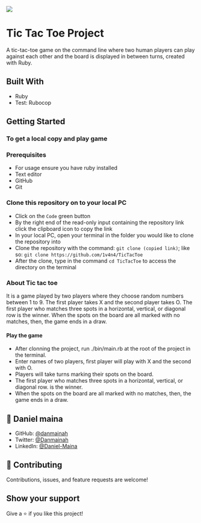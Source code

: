 ![](https://img.shields.io/badge/Microverse-blueviolet)


# Tic Tac Toe Project

A tic-tac-toe game on the command line where two human players can play against each other and the board is displayed in between turns, created with Ruby.


## Built With

- Ruby 
- Test: Rubocop

## Getting Started

### To get a local copy and play game

### Prerequisites
- For usage ensure you have ruby installed
- Text editor
- GitHub
- Git

### Clone this repository on to your local PC

- Click on the `Code` green button
- By the right end of the read-only input containing the repository link click the clipboard icon to copy the link
- In your local PC, open your terminal in the folder you would like to clone the repository into
- Clone the repository with the command: `git clone (copied link)`; like so: `git clone https://github.com/1v4n4/TicTacToe`
- After the clone, type in the command `cd TicTacToe` to access the directory on the terminal


### About Tic tac toe
 It is a game played by two players where they choose random numbers between 1 to 9. The first player takes X and the second player takes O. The first player who matches three spots in a horizontal, vertical, or diagonal row is the winner. When the spots on the board are all marked with no matches, then, the game ends in a draw.

#### Play the game

- After clonning the project, run ./bin/main.rb at the root of the project in the terminal.
- Enter names of two players, first player will play with X and the second with O.
- Players will take turns marking their spots on the board.
- The first player who matches three spots in a horizontal, vertical, or diagonal row. is the winner.
- When the spots on the board are all marked with no matches, then, the game ends in a draw.

## 👤 **Daniel maina**

- GitHub: [@danmainah](https://github.com/danmainah)
- Twitter: [@Danmainah](https://twitter.com/dan_mainah)
- LinkedIn: [@Daniel-Maina](www.linkedin.com/in/daniel-maina-315a38191)

## 🤝 Contributing

Contributions, issues, and feature requests are welcome!

## Show your support

Give a ⭐️ if you like this project!

